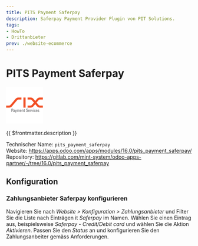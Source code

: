 ```yaml
---
title: PITS Payment Saferpay
description: Saferpay Payment Provider Plugin von PIT Solutions.
tags:
- HowTo
- Drittanbieter
prev: ./website-ecommerce
---
```


# PITS Payment Saferpay
![](assets/odoo_icons_payment_saferpay.png)

{{ $frontmatter.description }}

Technischer Name: `pits_payment_saferpay`\
Website: <https://apps.odoo.com/apps/modules/16.0/pits_payment_saferpay/>\
Repository: <https://gitlab.com/mint-system/odoo-apps-partner/-/tree/16.0/pits_payment_saferpay>

## Konfiguration

### Zahlungsanbieter Saferpay konfigurieren

Navigieren Sie nach *Website > Konfiguration > Zahlungsanbieter* und Filter Sie die Liste nach Einträgen it *Saferpay* im Namen. Wählen Sie einen Eintrag aus, beispielsweise *Saferpay - Credit/Debit card* und wählen Sie die Aktion *Aktivieren*. Passen Sie den *Status* an und konfigurieren Sie den Zahlungsanbeiter gemäss Anforderungen.